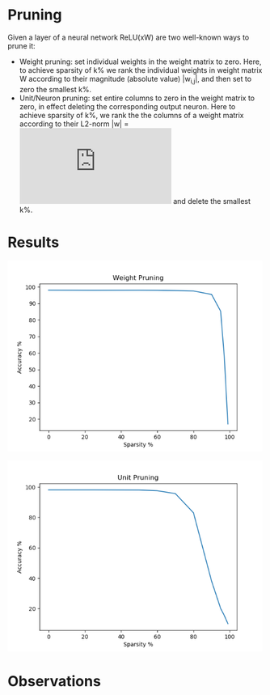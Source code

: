 # Pruning
Given a layer of a neural network ReLU(xW) are two well-known ways to prune it:
- Weight pruning: set individual weights in the weight matrix to zero. Here, to achieve sparsity of k% we rank the individual weights in weight matrix W according to their magnitude (absolute value) |w<sub>i,j</sub>|, and then set to zero the smallest k%.
- Unit/Neuron pruning: set entire columns to zero in the weight matrix to zero, in
effect deleting the corresponding output neuron. Here to achieve sparsity of k%, we rank the the columns of a weight
matrix according to their L2-norm |w| = ![](http://latex.codecogs.com/gif.latex?%5Csqrt%7B%5Csum_%7Bi%3D1%7D%5E%7BN%7D%20%28x_%7Bi%7D%29%5E%7B2%7D%7D) and delete the smallest k%.

# Results
![](https://github.com/nsai500/Pruning/blob/master/weight_pruning.png?raw=true)

![](https://github.com/nsai500/Pruning/blob/master/unit_pruning.png?raw=true)

# Observations
